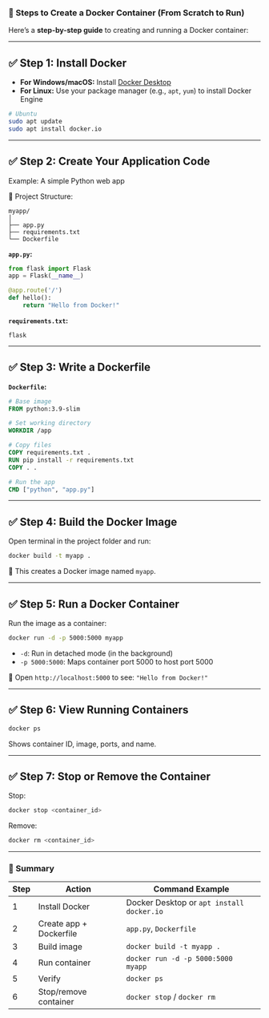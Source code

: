 ### 🐳 Steps to Create a Docker Container (From Scratch to Run)

Here’s a **step-by-step guide** to creating and running a Docker container:

---

## ✅ Step 1: **Install Docker**

* **For Windows/macOS:** Install [Docker Desktop](https://www.docker.com/products/docker-desktop)
* **For Linux:** Use your package manager (e.g., `apt`, `yum`) to install Docker Engine

```bash
# Ubuntu
sudo apt update
sudo apt install docker.io
```

---

## ✅ Step 2: **Create Your Application Code**

Example: A simple Python web app

📁 Project Structure:

```
myapp/
│
├── app.py
├── requirements.txt
└── Dockerfile
```

**`app.py`:**

```python
from flask import Flask
app = Flask(__name__)

@app.route('/')
def hello():
    return "Hello from Docker!"
```

**`requirements.txt`:**

```
flask
```

---

## ✅ Step 3: **Write a Dockerfile**

**`Dockerfile`:**

```dockerfile
# Base image
FROM python:3.9-slim

# Set working directory
WORKDIR /app

# Copy files
COPY requirements.txt .
RUN pip install -r requirements.txt
COPY . .

# Run the app
CMD ["python", "app.py"]
```

---

## ✅ Step 4: **Build the Docker Image**

Open terminal in the project folder and run:

```bash
docker build -t myapp .
```

🧱 This creates a Docker image named `myapp`.

---

## ✅ Step 5: **Run a Docker Container**

Run the image as a container:

```bash
docker run -d -p 5000:5000 myapp
```

* `-d`: Run in detached mode (in the background)
* `-p 5000:5000`: Maps container port 5000 to host port 5000

🔗 Open `http://localhost:5000` to see:
`"Hello from Docker!"`

---

## ✅ Step 6: **View Running Containers**

```bash
docker ps
```

Shows container ID, image, ports, and name.

---

## ✅ Step 7: **Stop or Remove the Container**

Stop:

```bash
docker stop <container_id>
```

Remove:

```bash
docker rm <container_id>
```

---

### 🧠 Summary

| Step | Action                  | Command Example                           |
| ---- | ----------------------- | ----------------------------------------- |
| 1    | Install Docker          | Docker Desktop or `apt install docker.io` |
| 2    | Create app + Dockerfile | `app.py`, `Dockerfile`                    |
| 3    | Build image             | `docker build -t myapp .`                 |
| 4    | Run container           | `docker run -d -p 5000:5000 myapp`        |
| 5    | Verify                  | `docker ps`                               |
| 6    | Stop/remove container   | `docker stop` / `docker rm`               |
